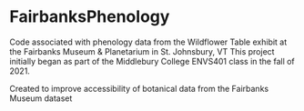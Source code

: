 # FairbanksPhenology
Code associated with phenology data from the Wildflower Table exhibit at the Fairbanks Museum & Planetarium in St. Johnsbury, VT
This project initially began as part of the Middlebury College ENVS401 class in the fall of 2021.

Created to improve accessibility of botanical data from the Fairbanks Museum dataset
